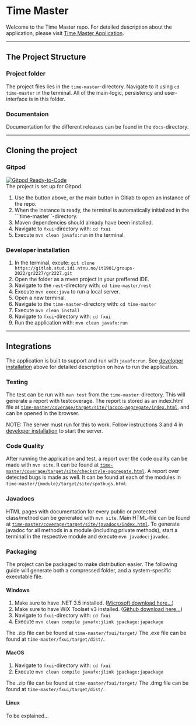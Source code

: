 # Time Master

Welcome to the Time Master repo. For detailed description about the application, please visit [Time Master Application](time-master/README.md).

<hr>

## The Project Structure

### Project folder
The project files lies in the `time-master`-directory. Navigate to it using ```cd time-master``` in the terminal. All of the main-logic, persistency and user-interface is in this folder.

### Documentaion
Documentation for the different releases can be found in the ```docs```-directory. 

<hr>

## Cloning the project
### Gitpod
[![Gitpod Ready-to-Code](https://img.shields.io/badge/Gitpod-Ready--to--Code-blue?logo=gitpod)](https://gitpod.stud.ntnu.no/#https://gitlab.stud.idi.ntnu.no/it1901/groups-2022/gr2227/gr2227)
<br>
The project is set up for Gitpod.

1. Use the button above, or the main button in Gitlab to open an instance of the repo.
2. When the instance is ready, the terminal is automatically initialized in the ´´´time-master``-directory.
3. Maven dependencies should already have been installed.
4. Navigate to ```fxui```-directory with: `cd fxui`
5. Execute `mvn clean javafx:run` in the terminal.
### Developer installation

1. In the terminal, excute: `git clone https://gitlab.stud.idi.ntnu.no/it1901/groups-2022/gr2227/gr2227.git`
2. Open the folder as a mven project in your preffered IDE.
3. Navigate to the ```rest```-directory with: `cd time-master/rest`
4. Execute ```mvn exec:java``` to run a local server.
5. Open a new terminal.
6. Navigate to the ```time-master```-directory with: `cd time-master`
7. Execute ```mvn clean install```
8. Navigate to ```fxui```-directory with: `cd fxui`
9. Run the application with: `mvn clean javafx:run`

<hr>

## Integrations

The application is built to support and run with `javafx:run`. See [developer installation](./readme.md#developer-installation) above for detailed description on how to run the application.

### Testing

The test can be run with `mvn test` from the `time-master`-directory. This will generate a report with testcoverage. The report is stored as an index.html file at [`time-master/coverage/target/site/jacoco-aggregate/index.html`](time-master/coverage/target/site/jacoco-aggregate/), and can be opened in the browser.

NOTE: The server must run for this to work. Follow instructions 3 and 4 in [developer installation](./readme.md#developer-installation) to start the server.

### Code Quality

After running the application and test, a report over the code quality can be made with `mvn site`. It can be found at [`time-master/coverage/target/site/checkstyle-aggregate.html`](time-master/coverage/target/site/checkstyle-aggregate.html).
A report over detected bugs is made as well. It can be found at each of the modules in `time-master/{module}/target/site/spotbugs.html`.

### Javadocs

HTML pages with documentation for every public or protected class/method can be generated with `mvn site`. Main HTML-file can be found at [`time-master/coverage/target/site/javadocs/index.html`](time-master/coverage/target/site/javadocs/index.html).
To generate javadoc for all methods in a module (including private methods), start a terminal in the respective module and execute `mvn javadoc:javadoc`.



### Packaging

The project can be packaged to make distribution easier. The following guide will generate both a compressed folder, and a system-spesific executable file.

#### Windows
1. Make sure to have .NET 3.5 installed. ([Microsoft download here...](https://www.microsoft.com/nb-no/download/details.aspx?id=21))
2. Make sure to have WiX Toolset v3 installed. ([Github download here...](https://github.com/wixtoolset/wix3/releases/tag/wix3112rtm))
3. Navigate to ```fxui```-directory with: `cd fxui`
4. Execute ```mvn clean compile javafx:jlink jpackage:japackage```

The .zip file can be found at `time-master/fxui/target/`
The .exe file can be found at `time-master/fxui/target/dist/`.
#### MacOS
1. Navigate to ```fxui```-directory with: `cd fxui`
2. Execute ```mvn clean compile javafx:jlink jpackage:japackage```

The .zip file can be found at `time-master/fxui/target/`
The .dmg file can be found at `time-master/fxui/target/dist/`.
#### Linux
To be explained...


<!-- ## Git conventions

[Conventional Commits 1.0.0](https://www.conventionalcommits.org/en/v1.0.0/)

- [Overview of different commit types](https://github.com/commitizen/conventional-commit-types/blob/v3.0.0/index.json)
- [Rules for commit messages](https://github.com/conventional-changelog/commitlint/tree/master/%40commitlint/config-conventional) -->
